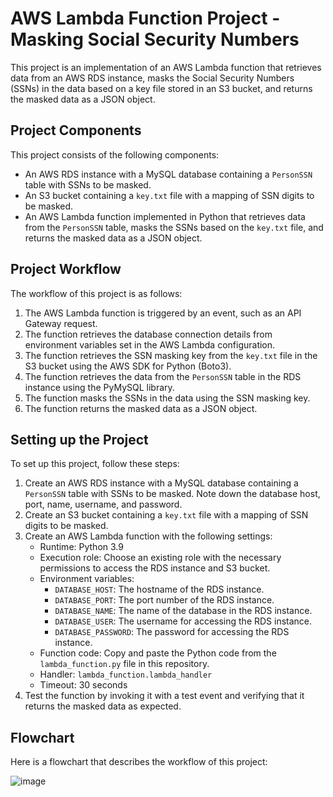 # AWS Lambda Function Project - Masking Social Security Numbers

This project is an implementation of an AWS Lambda function that retrieves data from an AWS RDS instance, masks the Social Security Numbers (SSNs) in the data based on a key file stored in an S3 bucket, and returns the masked data as a JSON object.

## Project Components

This project consists of the following components:

- An AWS RDS instance with a MySQL database containing a `PersonSSN` table with SSNs to be masked.
- An S3 bucket containing a `key.txt` file with a mapping of SSN digits to be masked.
- An AWS Lambda function implemented in Python that retrieves data from the `PersonSSN` table, masks the SSNs based on the `key.txt` file, and returns the masked data as a JSON object.

## Project Workflow

The workflow of this project is as follows:

1. The AWS Lambda function is triggered by an event, such as an API Gateway request.
2. The function retrieves the database connection details from environment variables set in the AWS Lambda configuration.
3. The function retrieves the SSN masking key from the `key.txt` file in the S3 bucket using the AWS SDK for Python (Boto3).
4. The function retrieves the data from the `PersonSSN` table in the RDS instance using the PyMySQL library.
5. The function masks the SSNs in the data using the SSN masking key.
6. The function returns the masked data as a JSON object.

## Setting up the Project

To set up this project, follow these steps:

1. Create an AWS RDS instance with a MySQL database containing a `PersonSSN` table with SSNs to be masked. Note down the database host, port, name, username, and password.
2. Create an S3 bucket containing a `key.txt` file with a mapping of SSN digits to be masked.
3. Create an AWS Lambda function with the following settings:
   - Runtime: Python 3.9
   - Execution role: Choose an existing role with the necessary permissions to access the RDS instance and S3 bucket.
   - Environment variables:
     - `DATABASE_HOST`: The hostname of the RDS instance.
     - `DATABASE_PORT`: The port number of the RDS instance.
     - `DATABASE_NAME`: The name of the database in the RDS instance.
     - `DATABASE_USER`: The username for accessing the RDS instance.
     - `DATABASE_PASSWORD`: The password for accessing the RDS instance.
   - Function code: Copy and paste the Python code from the `lambda_function.py` file in this repository.
   - Handler: `lambda_function.lambda_handler`
   - Timeout: 30 seconds
4. Test the function by invoking it with a test event and verifying that it returns the masked data as expected.

## Flowchart

Here is a flowchart that describes the workflow of this project:

![image](https://user-images.githubusercontent.com/31472256/234401243-df1d8f9b-f625-43aa-8c09-db1d113c9030.png)
